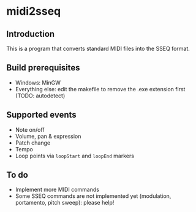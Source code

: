 midi2sseq
=========

Introduction
------------

This is a program that converts standard MIDI files into the SSEQ format.

Build prerequisites
-------------------

- Windows: MinGW
- Everything else: edit the makefile to remove the .exe extension first (TODO: autodetect)

Supported events
----------------

- Note on/off
- Volume, pan & expression
- Patch change
- Tempo
- Loop points via `loopStart` and `loopEnd` markers

To do
-----

- Implement more MIDI commands
- Some SSEQ commands are not implemented yet (modulation, portamento, pitch sweep): please help!
